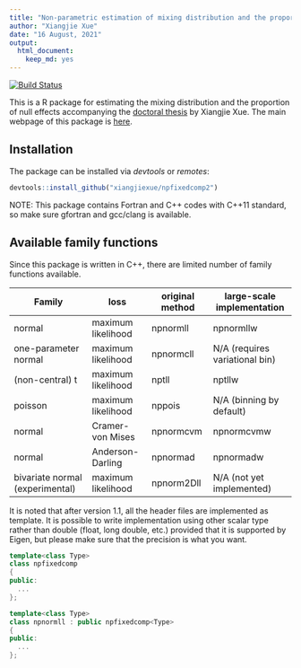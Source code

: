```yaml
---
title: "Non-parametric estimation of mixing distribution and the proportion of zeros"
author: "Xiangjie Xue"
date: "16 August, 2021"
output: 
  html_document: 
    keep_md: yes
---
```


[![Build Status](https://travis-ci.com/xiangjiexue/npfixedcomp2.svg?branch=main)](https://travis-ci.com/xiangjiexue/npfixedcomp2)

This is a R package for estimating the mixing distribution and the proportion of null effects accompanying the [doctoral thesis](https://hdl.handle.net/2292/54659) by Xiangjie Xue. The main webpage of this package is [here](https://xiangjiexue.github.io/npfixedcomp2).

## Installation

The package can be installed via *devtools* or *remotes*:


```r
devtools::install_github("xiangjiexue/npfixedcomp2")
```

NOTE: This package contains Fortran and C++ codes with C++11 standard, so make sure gfortran and gcc/clang is available.

## Available family functions

Since this package is written in C++, there are limited number of family functions available. 

| Family | loss | original method | large-scale implementation |
|----|----|----|----|
| normal | maximum likelihood | npnormll | npnormllw |
| one-parameter normal | maximum likelihood | npnormcll | N/A (requires variational bin) |
| (non-central) t | maximum likelihood | nptll | nptllw |
| poisson | maximum likelihood | nppois | N/A (binning by default) |
| normal | Cramer-von Mises | npnormcvm | npnormcvmw |
| normal | Anderson-Darling | npnormad | npnormadw |
| bivariate normal (experimental) | maximum likelihood | npnorm2Dll | N/A (not yet implemented) |

It is noted that after version 1.1, all the header files are implemented as template.
It is possible to write implementation using other scalar type rather than double
(float, long double, etc.) provided that it is supported by Eigen, 
but please make sure that the precision is what you want.


```cpp
template<class Type>
class npfixedcomp
{
public:
  ...
};

template<class Type>
class npnormll : public npfixedcomp<Type>
{
public:
  ...
};
```

